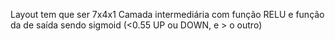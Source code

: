 Layout tem que ser 7x4x1
Camada intermediária com função RELU e função da de saída sendo sigmoid (<0.55 UP ou DOWN, e > o outro)